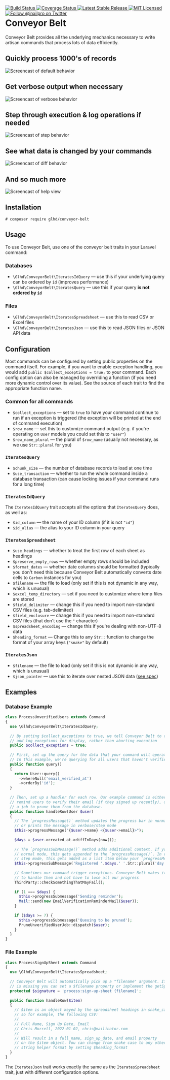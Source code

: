 <div style="float: right;">
	<a href="https://github.com/glhd/conveyor-belt/actions" target="_blank">
		<img 
			src="https://github.com/glhd/conveyor-belt/workflows/PHPUnit/badge.svg" 
			alt="Build Status" 
		/>
	</a>
	<a href="https://codeclimate.com/github/glhd/conveyor-belt/test_coverage" target="_blank">
		<img 
			src="https://api.codeclimate.com/v1/badges/8a95e7f39eac3bc4e6cb/test_coverage" 
			alt="Coverage Status" 
		/>
	</a>
	<a href="https://packagist.org/packages/glhd/conveyor-belt" target="_blank">
        <img 
            src="https://poser.pugx.org/glhd/conveyor-belt/v/stable" 
            alt="Latest Stable Release" 
        />
	</a>
	<a href="./LICENSE" target="_blank">
        <img 
            src="https://poser.pugx.org/glhd/conveyor-belt/license" 
            alt="MIT Licensed" 
        />
    </a>
    <a href="https://twitter.com/inxilpro" target="_blank">
        <img 
            src="https://img.shields.io/twitter/follow/inxilpro?style=social" 
            alt="Follow @inxilpro on Twitter" 
        />
    </a>
</div>

# Conveyor Belt

Conveyor Belt provides all the underlying mechanics necessary to write artisan commands that process lots of data efficiently.

## Quickly process 1000's of records
![Screencast of default behavior](img/default.svg)

## Get verbose output when necessary
![Screencast of verbose behavior](img/verbose.svg)

## Step through execution & log operations if needed
![Screencast of step behavior](img/step.svg)

## See what data is changed by your commands
![Screencast of diff behavior](img/diff.svg)

## And so much more
![Screencast of help view](img/more.svg)

## Installation

```shell
# composer require glhd/conveyor-belt
```

## Usage

To use Conveyor Belt, use one of the conveyor belt traits in your Laravel command:

### Databases

- `\Glhd\ConveyorBelt\IteratesIdQuery` — use this if your underlying query can be ordered by `id` (improves performance)
- `\Glhd\ConveyorBelt\IteratesQuery` — use this if your query **is not ordered by `id`**

### Files

- `\Glhd\ConveyorBelt\IteratesSpreadsheet` — use this to read CSV or Excel files
- `\Glhd\ConveyorBelt\IteratesJson` — use this to read JSON files or JSON API data

## Configuration

Most commands can be configured by setting public properties on the command itself. For example, if you want
to enable exception handling, you would add `public $collect_exceptions = true;` to your command. Each config
option can also be managed by overriding a function (if you need more dynamic control over its value). See the
source of each trait to find the appropriate function name.

### Common for all commands

- `$collect_exceptions` — set to `true` to have your command continue to run if an exception is triggered
  (the exception will be printed at the end of command execution)
- `$row_name` — set this to customize command output (e.g. if you're operating on `User` models you could
  set this to `"user"`)
- `$row_name_plural` — the plural of `$row_name` (usually not necessary, as we use `Str::plural` for you)

### `IteratesQuery`

- `$chunk_size` — the number of database records to load at one time 
- `$use_transaction` — whether to run the whole command inside a database transaction (can cause locking
  issues if your command runs for a long time)

### `IteratesIdQuery`

The `IteratesIdQuery` trait accepts all the options that `IteratesQuery` does, as well as:

- `$id_column` — the name of your ID column (if it is not `"id"`)
- `$id_alias` — the alias to your ID column in your query

### `IteratesSpreadsheet`

- `$use_headings` — whether to treat the first row of each sheet as headings
- `$preserve_empty_rows` — whether empty rows should be included
- `$format_dates` — whether date columns should be formatted (typically you don't need this because Conveyor Belt
  automatically converts date cells to `Carbon` instances for you)
- `$filename` — the file to load (only set if this is not dynamic in any way, which is unusual)
- `$excel_temp_directory` — set if you need to customize where temp files are stored
- `$field_delimiter` — change this if you need to import non-standard CSV files (e.g. tab-delimited)
- `$field_enclosure` — change this if you need to import non-standard CSV files (that don't use the `"` character)
- `$spreadsheet_encoding` — change this if you're dealing with non-UTF-8 data
- `$heading_format` — Change this to any `Str::` function to change the format of your array keys (`"snake"` by default)

### `IteratesJson`

- `$filename` — the file to load (only set if this is not dynamic in any way, which is unusual)
- `$json_pointer` — use this to iterate over nested JSON data ([see spec](https://datatracker.ietf.org/doc/html/rfc6901))

## Examples

### Database Example

```php
class ProcessUnverifiedUsers extends Command
{
  use \Glhd\ConveyorBelt\IteratesIdQuery;
  
  // By setting $collect_exceptions to true, we tell Conveyor Belt to catch
  // and log exceptions for display, rather than aborting execution
  public $collect_exceptions = true;
  
  // First, set up the query for the data that your command will operate on.
  // In this example, we're querying for all users that haven't verified their emails.
  public function query()
  {
    return User::query()
      ->whereNull('email_verified_at')
      ->orderBy('id');
  }
  
  // Then, set up a handler for each row. Our example command is either going to
  // remind users to verify their email (if they signed up recently), or queue
  // a job to prune them from the database.
  public function handleRow(User $user)
  {
    // The `progressMessage()` method updates the progress bar in normal mode,
    // or prints the message in verbose/step mode
    $this->progressMessage("{$user->name} <{$user->email}>");
    
    $days = $user->created_at->diffInDays(now());
    
    // The `progressSubMessage()` method adds additional context. If you're in
    // normal mode, this gets appended to the `progressMessage()`. In verbose or
    // step mode, this gets added as a list item below your `progressMessage()`
    $this->progressSubMessage('Registered '.$days.' '.Str::plural('day', $days).' ago…');
    
    // Sometimes our command trigger exceptions. Conveyor Belt makes it easy
    // to handle them and not have to lose all our progress
    ThirdParty::checkSomethingThatMayFail();
    
    if (1 === $days) {
      $this->progressSubmessage('Sending reminder');
      Mail::send(new EmailVerificationReminderMail($user));
    }
    
    if ($days >= 7) {
      $this->progressSubmessage('Queuing to be pruned');
      PruneUnverifiedUserJob::dispatch($user);
    }
  }
}
```

### File Example

```php
class ProcessSignUpSheet extends Command
{
  use \Glhd\ConveyorBelt\IteratesSpreadsheet;
  
  // Conveyor Belt will automatically pick up a "filename" argument. If one
  // is missing you can set a $filename property or implement the getSpreadsheetFilename method
  protected $signature = 'process:sign-up-sheet {filename}';
  
  public function handleRow($item)
  {
    // $item is an object keyed by the spreadsheet headings in snake_case,
    // so for example, the following CSV:
    //
    // Full Name, Sign Up Date, Email
    // Chris Morrell, 2022-01-02, chris@mailinator.com
    //
    // Will result in a full_name, sign_up_date, and email property
    // on the $item object. You can change from snake case to any other
    // string helper format by setting $heading_format
  }
}
```

The `IteratesJson` trait works exactly the same as the `IteratesSpreadsheet` trait, just
with different configuration options.
